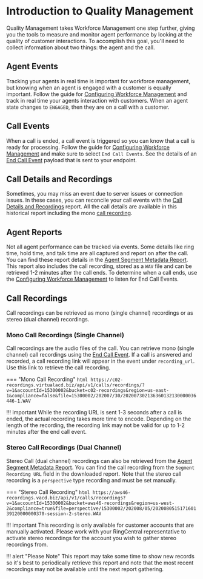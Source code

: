 # Introduction to Quality Management

Quality Management takes Workforce Management one step further, giving you the tools to measure and monitor agent performance by looking at the quality of customer interactions. To accomplish this goal, you'll need to collect information about two things: the agent and the call.

## Agent Events

Tracking your agents in real time is important for workforce management, but knowing when an agent is engaged with a customer is equally important. Follow the guide for [Configuring Workforce Management](../wfm/configure-wfm.md) and track in real time your agents interaction with customers. When an agent state changes to `ENGAGED`, then they are on a call with a customer.

## Call Events

When a call is ended, a call event is triggered so you can know that a call is ready for processing. Follow the guide for [Configuring Workforce Management](../wfm/configure-wfm.md) and make sure to select `End Call Events`. See the details of an [End Call Event](../wfm/payload-wfm/#end-call-events) payload that is sent to your endpoint.

## Call Details and Recordings

Sometimes, you may miss an event due to server issues or connection issues.  In these cases, you can reconcile your call events with the [Call Details and Recordings](../../analytics/reports/global-call-type-detail-report/) report. All the call details are available in this historical report including the mono [call recording](../../analytics/reports/global-call-type-detail-report/#call-recordings).

## Agent Reports

Not all agent performance can be tracked via events. Some details like ring time, hold time, and talk time are all captured and report on after the call. You can find these report details in the [Agent Segment Metadata Report](../../analytics/reports/agent-segment-metadata-report.md). This report also includes the call recording, stored as a `WAV` file and can be retrieved 1-2 minutes after the call ends. To determine when a call ends, use the [Configuring Workforce Management](../wfm/configure-wfm.md) to listen for End Call Events.

## Call Recordings

Call recordings can be retrieved as mono (single channel) recordings or as stereo (dual channel) recordings.  

### Mono Call Recordings (Single Channel)

Call recordings are the audio files of the call. You can retrieve mono (single channel) call recordings using the [End Call Event](../wfm/payload-wfm/#end-call-events). If a call is answered and recorded, a call recording link will appear in the event under `recording_url`. Use this link to retrieve the call recording.

=== "Mono Call Recording"
    ```html
      https://c02-recordings.virtualacd.biz/api/v1/calls/recordings/?v=1&accountId=15300002&bucket=c02-recordings&region=us-east-1&compliance=false&file=15300002/202007/30/202007302136360132130000036446-1.WAV
    ```

!!! important
    While the recording URL is sent 1-3 seconds after a call is ended, the actual recording takes more time to encode. Depending on the length of the recording, the recording link may not be valid for up to 1-2 minutes after the end call event.


### Stereo Call Recordings (Dual Channel)

Stereo Call (dual channel) recordings can also be retrieved from the [Agent Segment Metadata Report](../../analytics/reports/agent-segment-metadata-report.md). You can find the call recording from the `Segment Recording URL` field in the downloaded report.  Note that the stereo call recording is a `perspective` type recording and must be set manually.

=== "Stereo Call Recording"
    ```html
      https://aws46-recordings.vacd.biz/api/v1/calls/recordings?v=1&accountId=15300002&bucket=aws46-recordings&region=us-west-2&compliance=true&file=perspective/15300002/202008/05/202008051517160139120000000370-session-2-stereo.WAV
    ```

!!! important
    This recording is only available for customer accounts that are manually activated. Please work with your RingCentral representative to activate stereo recordings for the account you wish to gather stereo recordings from.

!!! alert "Please Note"
    This report may take some time to show new records so it's best to periodically retrieve this report and note that the most recent recordings may not be available until the next report gathering.
